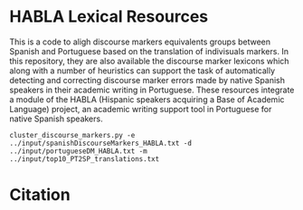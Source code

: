 # HABLA Lexical Resources


This is a code to aligh discourse markers equivalents groups between Spanish and Portuguese based on the translation of indivisuals markers. In this repository, they are also available the discourse marker lexicons which along with a number of heuristics can support the task of automatically detecting and correcting discourse marker errors made by native Spanish speakers in their academic writing in Portuguese. These resources integrate a module of the HABLA (Hispanic speakers acquiring a Base of Academic Language) project, an academic writing support tool in Portuguese for native Spanish speakers.

```cluster_discourse_markers.py -e ../input/spanishDiscourseMarkers_HABLA.txt -d ../input/portugueseDM_HABLA.txt -m ../input/top10_PT2SP_translations.txt```



# Citation
